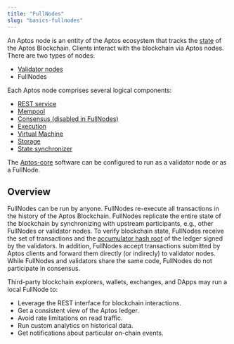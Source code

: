 ```yaml
---
title: "FullNodes"
slug: "basics-fullnodes"
---
```

An Aptos node is an entity of the Aptos ecosystem that tracks the [state](/reference/glossary#state) of the Aptos Blockchain. Clients interact with the blockchain via Aptos nodes. There are two types of nodes:
* [Validator nodes](basics-validator-nodes.md)
* FullNodes

Each Aptos node comprises several logical components:
* [REST service](/reference/glossary#rest-service)
* [Mempool](basics-validator-nodes.md#mempool)
* [Consensus (disabled in FullNodes)](basics-validator-nodes.md#consensus)
* [Execution](basics-validator-nodes.md#execution)
* [Virtual Machine](basics-validator-nodes.md#virtual-machine)
* [Storage](basics-validator-nodes.md#storage)
* [State synchronizer](basics-validator-nodes.md#state-synchronizer)

The [Aptos-core](/reference/glossary#aptos-core) software can be configured to run as a validator node or as a FullNode.

## Overview

FullNodes can be run by anyone. FullNodes re-execute all transactions in the history of the Aptos Blockchain. FullNodes replicate the entire state of the blockchain by synchronizing with upstream participants, e.g., other FullNodes or validator nodes. To verify blockchain state, FullNodes receive the set of transactions and the [accumulator hash root](/reference/glossary#accumulator-root-hash) of the ledger signed by the validators. In addition, FullNodes accept transactions submitted by Aptos clients and forward them directly (or indirecly) to validator nodes. While FullNodes and validators share the same code, FullNodes do not participate in consensus.

Third-party blockchain explorers, wallets, exchanges, and DApps may run a local FullNode to:
* Leverage the REST interface for blockchain interactions.
* Get a consistent view of the Aptos ledger.
* Avoid rate limitations on read traffic.
* Run custom analytics on historical data.
* Get notifications about particular on-chain events.
